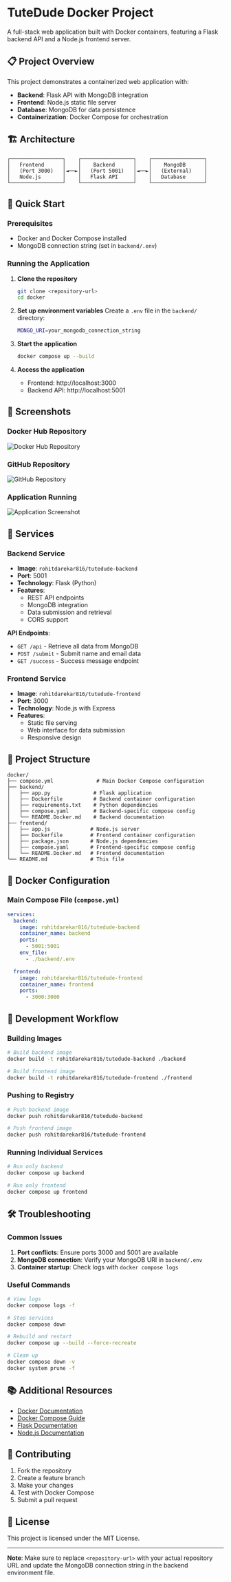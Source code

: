 # TuteDude Docker Project

A full-stack web application built with Docker containers, featuring a Flask backend API and a Node.js frontend server.

## 📋 Project Overview

This project demonstrates a containerized web application with:
- **Backend**: Flask API with MongoDB integration
- **Frontend**: Node.js static file server
- **Database**: MongoDB for data persistence
- **Containerization**: Docker Compose for orchestration

## 🏗️ Architecture

```
┌─────────────────┐    ┌─────────────────┐    ┌─────────────────┐
│   Frontend      │    │    Backend      │    │    MongoDB      │
│   (Port 3000)   │◄──►│   (Port 5001)   │◄──►│   (External)    │
│   Node.js       │    │   Flask API     │    │   Database      │
└─────────────────┘    └─────────────────┘    └─────────────────┘
```

## 🚀 Quick Start

### Prerequisites
- Docker and Docker Compose installed
- MongoDB connection string (set in `backend/.env`)

### Running the Application

1. **Clone the repository**
   ```bash
   git clone <repository-url>
   cd docker
   ```

2. **Set up environment variables**
   Create a `.env` file in the `backend/` directory:
   ```bash
   MONGO_URI=your_mongodb_connection_string
   ```

3. **Start the application**
   ```bash
   docker compose up --build
   ```

4. **Access the application**
   - Frontend: http://localhost:3000
   - Backend API: http://localhost:5001

## 📸 Screenshots

### Docker Hub Repository
![Docker Hub Repository](brave_screenshot_hub.docker.com.png)

### GitHub Repository
![GitHub Repository](brave_screenshot_github.com.png)

### Application Running
![Application Screenshot](Screenshot%202025-08-01%20093401.png)

## 🔧 Services

### Backend Service
- **Image**: `rohitdarekar816/tutedude-backend`
- **Port**: 5001
- **Technology**: Flask (Python)
- **Features**:
  - REST API endpoints
  - MongoDB integration
  - Data submission and retrieval
  - CORS support

**API Endpoints**:
- `GET /api` - Retrieve all data from MongoDB
- `POST /submit` - Submit name and email data
- `GET /success` - Success message endpoint

### Frontend Service
- **Image**: `rohitdarekar816/tutedude-frontend`
- **Port**: 3000
- **Technology**: Node.js with Express
- **Features**:
  - Static file serving
  - Web interface for data submission
  - Responsive design

## 📁 Project Structure

```
docker/
├── compose.yml              # Main Docker Compose configuration
├── backend/
│   ├── app.py              # Flask application
│   ├── Dockerfile          # Backend container configuration
│   ├── requirements.txt    # Python dependencies
│   ├── compose.yaml        # Backend-specific compose config
│   └── README.Docker.md    # Backend documentation
├── frontend/
│   ├── app.js             # Node.js server
│   ├── Dockerfile         # Frontend container configuration
│   ├── package.json       # Node.js dependencies
│   ├── compose.yaml       # Frontend-specific compose config
│   └── README.Docker.md   # Frontend documentation
└── README.md              # This file
```

## 🐳 Docker Configuration

### Main Compose File (`compose.yml`)
```yaml
services:
  backend:
    image: rohitdarekar816/tutedude-backend
    container_name: backend
    ports:
      - 5001:5001
    env_file:
      - ./backend/.env

  frontend:
    image: rohitdarekar816/tutedude-frontend
    container_name: frontend
    ports:
      - 3000:3000
```

## 🔄 Development Workflow

### Building Images
```bash
# Build backend image
docker build -t rohitdarekar816/tutedude-backend ./backend

# Build frontend image
docker build -t rohitdarekar816/tutedude-frontend ./frontend
```

### Pushing to Registry
```bash
# Push backend image
docker push rohitdarekar816/tutedude-backend

# Push frontend image
docker push rohitdarekar816/tutedude-frontend
```

### Running Individual Services
```bash
# Run only backend
docker compose up backend

# Run only frontend
docker compose up frontend
```

## 🛠️ Troubleshooting

### Common Issues

1. **Port conflicts**: Ensure ports 3000 and 5001 are available
2. **MongoDB connection**: Verify your MongoDB URI in `backend/.env`
3. **Container startup**: Check logs with `docker compose logs`

### Useful Commands
```bash
# View logs
docker compose logs -f

# Stop services
docker compose down

# Rebuild and restart
docker compose up --build --force-recreate

# Clean up
docker compose down -v
docker system prune -f
```

## 📚 Additional Resources

- [Docker Documentation](https://docs.docker.com/)
- [Docker Compose Guide](https://docs.docker.com/compose/)
- [Flask Documentation](https://flask.palletsprojects.com/)
- [Node.js Documentation](https://nodejs.org/docs/)

## 🤝 Contributing

1. Fork the repository
2. Create a feature branch
3. Make your changes
4. Test with Docker Compose
5. Submit a pull request

## 📄 License

This project is licensed under the MIT License.

---

**Note**: Make sure to replace `<repository-url>` with your actual repository URL and update the MongoDB connection string in the backend environment file. 